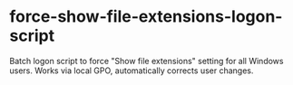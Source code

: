 # force-show-file-extensions-logon-script
Batch logon script to force "Show file extensions" setting for all Windows users. Works via local GPO, automatically corrects user changes.
